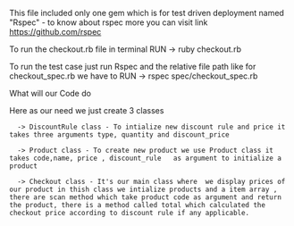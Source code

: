 This file included only one gem which is for test driven deployment named
          "Rspec" -  to know about rspec more you can visit link https://github.com/rspec


To run the checkout.rb file in terminal 
          RUN -> ruby checkout.rb

To run the test case just run Rspec and the relative file path like for checkout_spec.rb we have to 
          RUN -> rspec spec/checkout_spec.rb


What will our Code do 

  Here as our need we just create 3 classes
      
      -> DiscountRule class - To intialize new discount rule and price it takes three arguments type, quantity and discount_price

      -> Product class - To create new product we use Product class it takes code,name, price , discount_rule   as argument to initialize a product

      -> Checkout class - It's our main class where  we display prices of our product in thish class we intialize products and a item array , there are scan method which take product code as argument and return the product, there is a method called total which calculated the checkout price according to discount rule if any applicable.
